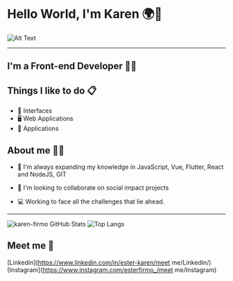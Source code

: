 # Hello World, I'm Karen 🌍👋

![Alt Text](https://o.remove.bg/downloads/51498d28-834e-4f80-81eb-ea01c8db4cf9/21_10_2020_01_51_39-removebg-preview-removebg-preview.png)

---- 

## I'm a Front-end Developer 👩‍💻 

## Things I like to do 📋

- 🎨 Interfaces 
- 🖥 Web Applications
- 📱 Applications

## About me 🙋‍♀️


- 🌱 I'm always expanding my knowledge in JavaScript, Vue, Flutter, React 
   and NodeJS, GIT

- 👯 I'm looking to collaborate on social impact projects

- 💻 Working to face all the challenges that lie ahead.



----
                                
![karen-firmo GitHub Stats](https://github-readme-stats.vercel.app/api?username=karen-firmo&show_icons=true) ![Top Langs](https://github-readme-stats.vercel.app/api/top-langs/?username=karen-firmo&show_icons=true)



## Meet me 💬 

[Linkedin](https://www.linkedin.com/in/ester-karen/meet me/Linkedin/)
[Instagram](https://www.instagram.com/esterfirmo_/meet me/Instagram)
